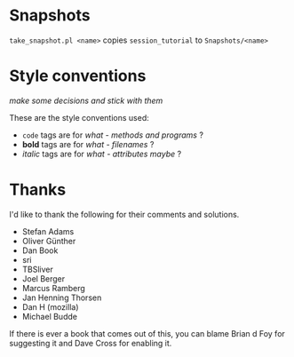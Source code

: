 # Snapshots

`take_snapshot.pl <name>` copies `session_tutorial` to `Snapshots/<name>` 

# Style conventions
_make some decisions and stick with them_

These are the style conventions used:
- `code` tags are for _what - methods and programs_ ?
- **bold** tags are for _what - filenames_ ?
- _italic_ tags are for _what - attributes maybe_ ?

# Thanks

I'd like to thank the following for their comments and solutions.

* Stefan Adams
* Oliver Günther
* Dan Book
* sri
* TBSliver
* Joel Berger
* Marcus Ramberg
* Jan Henning Thorsen
* Dan H (mozilla)
* Michael Budde

If there is ever a book that comes out of this, you can blame
Brian d Foy for suggesting it
and Dave Cross for enabling it.
